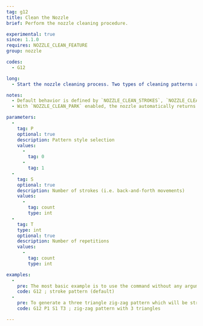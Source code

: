 ```yaml
---
tag: g12
title: Clean the Nozzle
brief: Perform the nozzle cleaning procedure.

experimental: true
since: 1.1.0
requires: NOZZLE_CLEAN_FEATURE
group: nozzle

codes:
  - G12

long:
  - Start the nozzle cleaning process. Two types of cleaning patterns are supported: stroke-based and zigzag-based. This feature requires a dedicated cleaning area on or outside the bed, but within reach of the nozzle.

notes:
  - Default behavior is defined by `NOZZLE_CLEAN_STROKES`, `NOZZLE_CLEAN_START_POINT`, `NOZZLE_CLEAN_END_POINT` and `NOZZLE_CLEAN_PARK`.
  - With `NOZZLE_CLEAN_PARK` enabled, the nozzle automatically returns to the XYZ position before `G12`.

parameters:
  -
    tag: P
    optional: true
    description: Pattern style selection
    values:
      -
        tag: 0
      -
        tag: 1
  -
    tag: S
    optional: true
    description: Number of strokes (i.e. back-and-forth movements)
    values:
      -
        tag: count
        type: int
  -
    tag: T
    type: int
    optional: true
    description: Number of repetitions
    values:
      -
        tag: count
        type: int

examples:
  -
    pre: The most basic example is to use the command without any arguments, this will default to a stroke based pattern which will be stroked `NOZZLE_CLEAN_STROKES` times.
    code: G12 ; stroke pattern (default)
  -
    pre: To generate a three triangle zig-zag pattern which will be stroked one time use the following command.
    code: G12 P1 S1 T3 ; zig-zag pattern with 3 triangles

---
```


